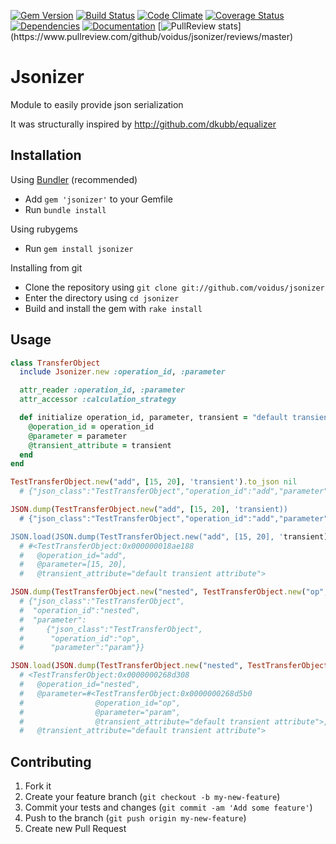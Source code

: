 [![Gem Version](https://badge.fury.io/rb/jsonizer.png)](http://rubygems.org/gems/jsonizer)
[![Build Status](https://secure.travis-ci.org/voidus/jsonizer.png?branch=master)](https://travis-ci.org/voidus/jsonizer)
[![Code Climate](https://codeclimate.com/github/voidus/jsonizer.png)](https://codeclimate.com/github/voidus/jsonizer)
[![Coverage Status](https://coveralls.io/repos/voidus/jsonizer/badge.png?branch=master)](https://coveralls.io/r/voidus/jsonizer)
[![Dependencies](https://gemnasium.com/voidus/jsonizer.png)](https://gemnasium.com/voidus/jsonizer)
[![Documentation](http://inch-ci.org/github/voidus/jsonizer.svg?branch=master)](http://inch-ci.org/github/guard/guard)
[![PullReview stats](https://www.pullreview.com/github/voidus/jsonizer/badges/master.svg?)](https://www.pullreview.com/github/voidus/jsonizer/reviews/master)

[gem version]: http://badge.fury.io/rb/jsonizer
[travis]: https://travis-ci.org/voidus/jsonizer
[codeclimate]: https://codeclimate.com/github/voidus/jsonizer
[coveralls]: https://coveralls.io/r/voidus/jsonizer
[dependencies]: https://gemnasium.com/voidus/jsonizer

# Jsonizer

Module to easily provide json serialization

It was structurally inspired by http://github.com/dkubb/equalizer

## Installation

Using [Bundler](http://gembundler.com) (recommended)

  * Add `gem 'jsonizer'` to your Gemfile
  * Run `bundle install`

Using rubygems

  * Run `gem install jsonizer`

Installing from git

  * Clone the repository using `git clone git://github.com/voidus/jsonizer`
  * Enter the directory using `cd jsonizer`
  * Build and install the gem with `rake install`

## Usage

```ruby
class TransferObject
  include Jsonizer.new :operation_id, :parameter

  attr_reader :operation_id, :parameter
  attr_accessor :calculation_strategy

  def initialize operation_id, parameter, transient = "default transient attribute"
    @operation_id = operation_id
    @parameter = parameter
    @transient_attribute = transient
  end
end

TestTransferObject.new("add", [15, 20], 'transient').to_json nil
  # {"json_class":"TestTransferObject","operation_id":"add","parameter":[15,20]}

JSON.dump(TestTransferObject.new("add", [15, 20], 'transient))
  # {"json_class":"TestTransferObject","operation_id":"add","parameter":[15,20]}

JSON.load(JSON.dump(TestTransferObject.new("add", [15, 20], 'transient))).inspect
  # #<TestTransferObject:0x000000018ae188
  #   @operation_id="add",
  #   @parameter=[15, 20],
  #   @transient_attribute="default transient attribute">

JSON.dump(TestTransferObject.new("nested", TestTransferObject.new("op", "param")))
  # {"json_class":"TestTransferObject",
  #  "operation_id":"nested",
  #  "parameter":
  #     {"json_class":"TestTransferObject",
  #      "operation_id":"op",
  #      "parameter":"param"}}

JSON.load(JSON.dump(TestTransferObject.new("nested", TestTransferObject.new("op", "param"))))
  # <TestTransferObject:0x0000000268d308
  #   @operation_id="nested",
  #   @parameter=#<TestTransferObject:0x0000000268d5b0
  #                @operation_id="op",
  #                @parameter="param",
  #                @transient_attribute="default transient attribute">,
  #   @transient_attribute="default transient attribute">
```

## Contributing

1. Fork it
2. Create your feature branch (`git checkout -b my-new-feature`)
3. Commit your tests and changes (`git commit -am 'Add some feature'`)
4. Push to the branch (`git push origin my-new-feature`)
5. Create new Pull Request
